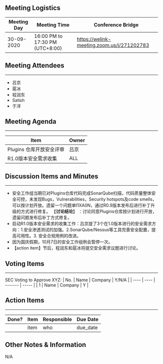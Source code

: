 ## Meeting Logistics

| Meeting Day | Meeting Time                    | Conference Bridge                          |
| ----------- | ------------------------------- | ------------------------------------------ |
| 30-09-2020  | 16:00 PM to 17:30 PM (UTC+8:00) | https://welink-meeting.zoom.us/j/271202783 |

## Meeting Attendees
** **
- 吕京
- 扈冰
- 程润东
- Satish
- 于洋


## Meeting Agenda

** **
| Item                               | Owner  |
| ---------------------------------- | ------ |
| Plugins 仓库开放安全评审             | 吕京    |
| R1.0版本安全需求收集                 | ALL    |


## Discussion Items and Minutes

** **
- 安全工作组当期已对Plugins仓库代码完成SonarQube扫描，代码质量整体安全可控，未发现Bugs，Vulnerabilities，Security hotspots及code smells，可以按计划开放。遗留一个问题单I1XA0N，通过R0.9版本发布后进行补丁升级的方式进行修复。 【**讨论结论**】 ：讨论同意Plugins仓库按计划进行开放，遗留问题发布后补丁方式修复。
- 启动R1.0版本安全需求的收集工作：吕京提了3个在1.0版本进行的安全需求方向：1.安全渗透测试的加强。2.SonarQube/Nessus等工具完善安全配置，提高可用性。3. 安全合规用例的改进。
- 因为国庆假期，10月7日的安全工作组例会暂停一次。
- 【action item】节后，程润东和扈冰将提交安全需求议题进行讨论。
  

## Voting Items

** **
SEC Voting to Approve XYZ:
| No.  | Name | Company | Y/N/A |
| ---- | ---- | ------- | ----- |
| 1    | Name | Company | Y     |

## Action Items
** **
| Done? | Item | Responsible | Due Date |
| ----- | ---- | ----------- | -------- |
|       | item | who         | due_date |

## Other Notes & Information
N/A